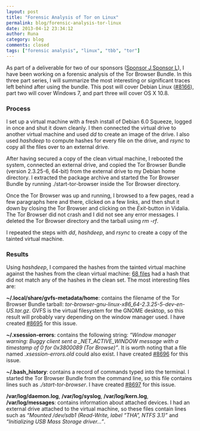 ```yaml
---
layout: post
title: "Forensic Analysis of Tor on Linux"
permalink: blog/forensic-analysis-tor-linux
date: 2013-04-12 23:34:12
author: Runa
category: blog
comments: closed
tags: ["forensic analysis", "linux", "tbb", "tor"]
---
```


As part of a deliverable for two of our sponsors ([Sponsor J,](https://trac.torproject.org/projects/tor/wiki/org/sponsors/SponsorJ)[Sponsor L](https://trac.torproject.org/projects/tor/wiki/org/sponsors/SponsorL)), I have been working on a forensic analysis of the Tor Browser Bundle. In this three part series, I will summarize the most interesting or significant traces left behind after using the bundle. This post will cover Debian Linux ([\#8166](https://trac.torproject.org/projects/tor/ticket/8166)), part two will cover Windows 7, and part three will cover OS X 10.8.

### Process

I set up a virtual machine with a fresh install of Debian 6.0 Squeeze, logged in once and shut it down cleanly. I then connected the virtual drive to another virtual machine and used *dd* to create an image of the drive. I also used *hashdeep* to compute hashes for every file on the drive, and *rsync* to copy all the files over to an external drive.

After having secured a copy of the clean virtual machine, I rebooted the system, connected an external drive, and copied the Tor Browser Bundle (version 2.3.25-6, 64-bit) from the external drive to my Debian home directory. I extracted the package archive and started the Tor Browser Bundle by running ./start-tor-browser inside the Tor Browser directory.

Once the Tor Browser was up and running, I browsed to a few pages, read a few paragraphs here and there, clicked on a few links, and then shut it down by closing the Tor Browser and clicking on the *Exit*-button in Vidalia. The Tor Browser did not crash and I did not see any error messages. I deleted the Tor Browser directory and the tarball using *rm -rf*.

I repeated the steps with *dd*, *hashdeep*, and *rsync* to create a copy of the tainted virtual machine.

### Results

Using *hashdeep*, I compared the hashes from the tainted virtual machine against the hashes from the clean virtual machine: [68 files](https://trac.torproject.org/projects/tor/attachment/ticket/8166/debian_changed_files.txt) had a hash that did not match any of the hashes in the clean set. The most interesting files are:

**\~/.local/share/gvfs-metadata/home**: contains the filename of the Tor Browser Bundle tarball: *tor-browser-gnu-linux-x86\_64-2.3.25-5-dev-en-US.tar.gz*. GVFS is the virtual filesystem for the GNOME desktop, so this result will probably vary depending on the window manager used. I have created [\#8695](https://trac.torproject.org/projects/tor/ticket/8695) for this issue.

**\~/.xsession-errors**: contains the following string: *“Window manager warning: Buggy client sent a \_NET\_ACTIVE\_WINDOW message with a timestamp of 0 for 0x3800089 (Tor Browse)”*. It is worth noting that a file named *.xsession-errors.old* could also exist. I have created [\#8696](https://trac.torproject.org/projects/tor/ticket/8696) for this issue.

**\~/.bash\_history**: contains a record of commands typed into the terminal. I started the Tor Browser Bundle from the command line, so this file contains lines such as *./start-tor-browser*. I have created [\#8697](https://trac.torproject.org/projects/tor/ticket/8697) for this issue.

**/var/log/daemon.log**, **/var/log/syslog**, **/var/log/kern.log**, **/var/log/messages**: contains information about attached devices. I had an external drive attached to the virtual machine, so these files contain lines such as *“Mounted /dev/sdb1 (Read-Write, label “THA”, NTFS 3.1)”* and *“Initializing USB Mass Storage driver…”*.
